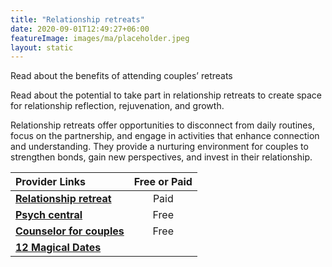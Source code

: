 ```yaml
---
title: "Relationship retreats"
date: 2020-09-01T12:49:27+06:00
featureImage: images/ma/placeholder.jpeg
layout: static
---
```


Read about the benefits of attending couples’ retreats

Read about the potential to take part in relationship retreats to create space for relationship reflection, rejuvenation, and growth.

Relationship retreats offer opportunities to disconnect from daily routines, focus on the partnership, and engage in activities that enhance connection and understanding. They provide a nurturing environment for couples to strengthen bonds, gain new perspectives, and invest in their relationship.

| Provider Links      | Free or Paid  |  
| :-----------          | :--------------:      |  
| [**Relationship retreat**](https://relationshipretreats.co.uk/) | Paid | 
| [**Psych central**](https://psychcentral.com/blog/what-is-a-couples-retreat-and-why-should-you-plan-one#1) | Free  | 
| [**Counselor for couples**](https://counselorforcouples.com/the-benefits-of-an-intensive-couples-retreat/) | Free  | 
| [**12 Magical Dates**](https://www.12magicaldates.com/reignite-marriage-relationship?r_done=1) |  | 
  

<br/><br/>






